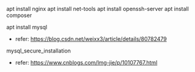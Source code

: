 apt install nginx
apt install net-tools
apt install openssh-server
apt install composer

apt install mysql
- refer: https://blog.csdn.net/weixx3/article/details/80782479

mysql_secure_installation
- refer: https://www.cnblogs.com/lmg-jie/p/10107767.html

